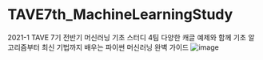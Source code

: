 # TAVE7th_MachineLearningStudy
2021-1 TAVE 7기 전반기 머신러닝 기초 스터디 4팀
다양한 캐글 예제와 함께 기초 알고리즘부터 최신 기법까지 배우는
파이썬 머신러닝 완벽 가이드 
![image](https://user-images.githubusercontent.com/65335952/111797226-509cd380-890c-11eb-9f05-a9a05ce2c77e.png)
